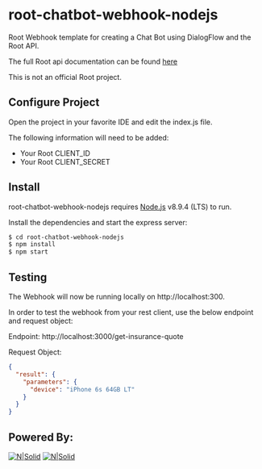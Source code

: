 # root-chatbot-webhook-nodejs

Root Webhook template for creating a Chat Bot using DialogFlow and the Root API.

The full Root api documentation can be found [here](https://app.root.co.za/docs/insurance/api)

This is not an official Root project. 

## Configure Project

Open the project in your favorite IDE and edit the index.js file.

The following information will need to be added:

* Your Root CLIENT_ID
* Your Root CLIENT_SECRET

## Install

root-chatbot-webhook-nodejs requires [Node.js](https://nodejs.org/) v8.9.4 (LTS) to run.

Install the dependencies and start the express server:

```sh
$ cd root-chatbot-webhook-nodejs
$ npm install
$ npm start
```

## Testing

The Webhook will now be running locally on http://localhost:300.

In order to test the webhook from your rest client, use the below endpoint and request object:

Endpoint: http://localhost:3000/get-insurance-quote 

Request Object:

```json
{
  "result": {
    "parameters": {
      "device": "iPhone 6s 64GB LT"
    }
  }
}
```

## Powered By:

[![N|Solid](https://attachments-cdn.breezy.hr/74cb17e8-7a2a-4bff-a188-7b674e957a81/Black.png)](https://www.offerzen.com/)
[![N|Solid](https://root.co.za/images/social/twitter-default.jpg)](https://root.co.za)
